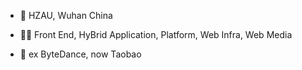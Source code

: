 - 🏫 HZAU, Wuhan China

- 🧑‍💻 Front End, HyBrid Application, Platform, Web Infra, Web Media

- 🏡 ex ByteDance, now Taobao
